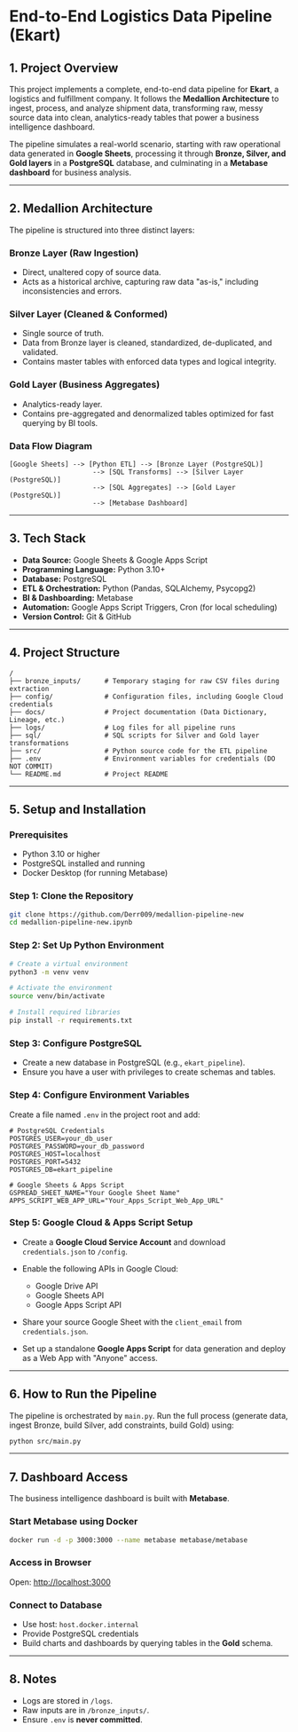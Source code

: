 # End-to-End Logistics Data Pipeline (Ekart)

## 1. Project Overview

This project implements a complete, end-to-end data pipeline for **Ekart**, a logistics and fulfillment company.
It follows the **Medallion Architecture** to ingest, process, and analyze shipment data, transforming raw, messy source data into clean, analytics-ready tables that power a business intelligence dashboard.

The pipeline simulates a real-world scenario, starting with raw operational data generated in **Google Sheets**, processing it through **Bronze, Silver, and Gold layers** in a **PostgreSQL** database, and culminating in a **Metabase dashboard** for business analysis.

---

## 2. Medallion Architecture

The pipeline is structured into three distinct layers:

### Bronze Layer (Raw Ingestion)

* Direct, unaltered copy of source data.
* Acts as a historical archive, capturing raw data "as-is," including inconsistencies and errors.

### Silver Layer (Cleaned & Conformed)

* Single source of truth.
* Data from Bronze layer is cleaned, standardized, de-duplicated, and validated.
* Contains master tables with enforced data types and logical integrity.

### Gold Layer (Business Aggregates)

* Analytics-ready layer.
* Contains pre-aggregated and denormalized tables optimized for fast querying by BI tools.

### Data Flow Diagram

```
[Google Sheets] --> [Python ETL] --> [Bronze Layer (PostgreSQL)]
                     --> [SQL Transforms] --> [Silver Layer (PostgreSQL)]
                     --> [SQL Aggregates] --> [Gold Layer (PostgreSQL)]
                     --> [Metabase Dashboard]
```

---

## 3. Tech Stack

* **Data Source:** Google Sheets & Google Apps Script
* **Programming Language:** Python 3.10+
* **Database:** PostgreSQL
* **ETL & Orchestration:** Python (Pandas, SQLAlchemy, Psycopg2)
* **BI & Dashboarding:** Metabase
* **Automation:** Google Apps Script Triggers, Cron (for local scheduling)
* **Version Control:** Git & GitHub

---

## 4. Project Structure

```
/
├── bronze_inputs/      # Temporary staging for raw CSV files during extraction
├── config/             # Configuration files, including Google Cloud credentials
├── docs/               # Project documentation (Data Dictionary, Lineage, etc.)
├── logs/               # Log files for all pipeline runs
├── sql/                # SQL scripts for Silver and Gold layer transformations
├── src/                # Python source code for the ETL pipeline
├── .env                # Environment variables for credentials (DO NOT COMMIT)
└── README.md           # Project README
```

---

## 5. Setup and Installation

### Prerequisites

* Python 3.10 or higher
* PostgreSQL installed and running
* Docker Desktop (for running Metabase)

### Step 1: Clone the Repository

```bash
git clone https://github.com/Derr009/medallion-pipeline-new
cd medallion-pipeline-new.ipynb
```

### Step 2: Set Up Python Environment

```bash
# Create a virtual environment
python3 -m venv venv

# Activate the environment
source venv/bin/activate

# Install required libraries
pip install -r requirements.txt
```

### Step 3: Configure PostgreSQL

* Create a new database in PostgreSQL (e.g., `ekart_pipeline`).
* Ensure you have a user with privileges to create schemas and tables.

### Step 4: Configure Environment Variables

Create a file named `.env` in the project root and add:

```env
# PostgreSQL Credentials
POSTGRES_USER=your_db_user
POSTGRES_PASSWORD=your_db_password
POSTGRES_HOST=localhost
POSTGRES_PORT=5432
POSTGRES_DB=ekart_pipeline

# Google Sheets & Apps Script
GSPREAD_SHEET_NAME="Your Google Sheet Name"
APPS_SCRIPT_WEB_APP_URL="Your_Apps_Script_Web_App_URL"
```

### Step 5: Google Cloud & Apps Script Setup

* Create a **Google Cloud Service Account** and download `credentials.json` to `/config`.
* Enable the following APIs in Google Cloud:

  * Google Drive API
  * Google Sheets API
  * Google Apps Script API
* Share your source Google Sheet with the `client_email` from `credentials.json`.
* Set up a standalone **Google Apps Script** for data generation and deploy as a Web App with "Anyone" access.

---

## 6. How to Run the Pipeline

The pipeline is orchestrated by `main.py`.
Run the full process (generate data, ingest Bronze, build Silver, add constraints, build Gold) using:

```bash
python src/main.py
```

---

## 7. Dashboard Access

The business intelligence dashboard is built with **Metabase**.

### Start Metabase using Docker

```bash
docker run -d -p 3000:3000 --name metabase metabase/metabase
```

### Access in Browser

Open: [http://localhost:3000](http://localhost:3000)

### Connect to Database

* Use host: `host.docker.internal`
* Provide PostgreSQL credentials
* Build charts and dashboards by querying tables in the **Gold** schema.

---

## 8. Notes

* Logs are stored in `/logs`.
* Raw inputs are in `/bronze_inputs/`.
* Ensure `.env` is **never committed**.
